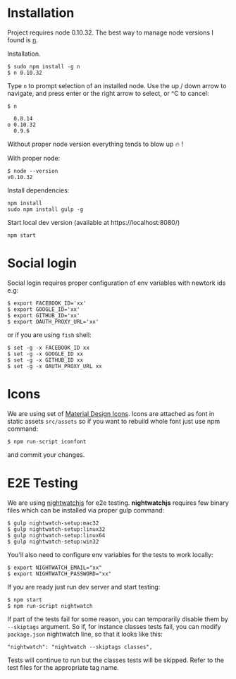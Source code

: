 # Installation

Project requires node 0.10.32. The best way to manage node versions
I found is [n](https://github.com/tj/n).

Installation.

    $ sudo npm install -g n
    $ n 0.10.32

Type `n` to prompt selection of an installed node.
Use the up / down arrow to navigate, and press enter or the right arrow to select, or ^C to cancel:

    $ n

      0.8.14
    ο 0.10.32
      0.9.6


Without proper node version everything tends to blow up :fire: !

With proper node:

    $ node --version
    v0.10.32

Install dependencies:

    npm install
    sudo npm install gulp -g

Start local dev version (available at https://localhost:8080/)

    npm start


# Social login

Social login requires proper configuration of env variables with newtork ids e.g:

    $ export FACEBOOK_ID='xx'
    $ export GOOGLE_ID='xx'
    $ export GITHUB_ID='xx'
    $ export OAUTH_PROXY_URL='xx'

or if you are using `fish` shell:

    $ set -g -x FACEBOOK_ID xx
    $ set -g -x GOOGLE_ID xx
    $ set -g -x GITHUB_ID xx
    $ set -g -x OAUTH_PROXY_URL xx


# Icons

We are using set of [Material Design Icons](http://materialdesignicons.com/).
Icons are attached as font in static assets `src/assets` so if you want to rebuild whole font just use npm command:

    $ npm run-script iconfont

and commit your changes.


# E2E Testing

We are using [nightwatchjs](http://nightwatchjs.org/) for e2e testing.
**nightwatchjs** requires few binary files which can be installed via proper gulp command:

    $ gulp nightwatch-setup:mac32
    $ gulp nightwatch-setup:linux32
    $ gulp nightwatch-setup:linux64
    $ gulp nightwatch-setup:win32

You'll also need to configure env variables for the tests to work locally:
    
    $ export NIGHTWATCH_EMAIL="xx"
    $ export NIGHTWATCH_PASSWORD="xx"

If you are ready just run dev server and start testing:

    $ npm start
    $ npm run-script nightwatch


If part of the tests fail for some reason, you can temporarily disable them by `--skiptags` argument. So if, for instance classes tests fail, you can modify `package.json` nightwatch line, so that it looks like this:
    
    "nightwatch": "nightwatch --skiptags classes",

Tests will continue to run but the classes tests will be skipped. Refer to the test files for the appropriate tag name.


